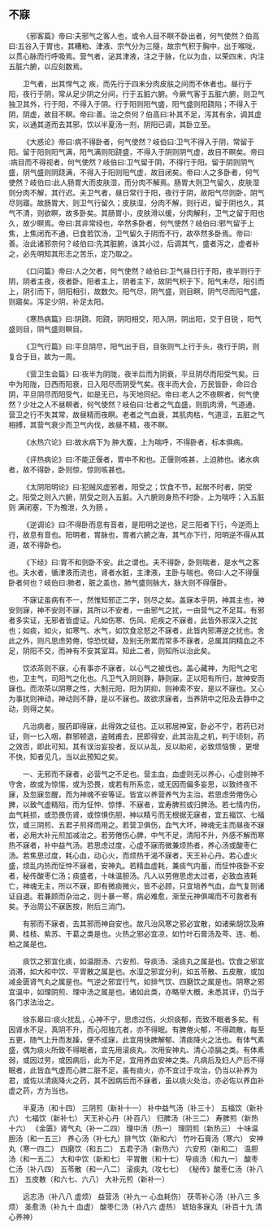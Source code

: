 ## 不寐


&emsp;&emsp;《邪客篇》帝曰∶夫邪气之客人也，或令人目不瞑不卧出者，何气使然？伯高曰∶五谷入于胃也，其糟粕、津液、宗气分为三隧，故宗气积于胸中，出于喉咙，以贯心脉而行呼吸焉。营气者，泌其津液，注之于脉，化以为血，以荣四末，内注五脏六腑，以应刻数焉。

&emsp;&emsp;卫气者，出其悍气之 疾，而先行于四末分肉皮肤之间而不休者也。昼行于阳，夜行于阴，常从足少阴之分间，行于五脏六腑。今厥气客于五脏六腑，则卫气独卫其外，行于阳，不得入于阴。行于阳则阳气盛，阳气盛则阳跷陷；不得入于阴，阴虚，故目不瞑。帝曰∶善。治之奈何？伯高曰∶补其不足，泻其有余，调其虚实，以通其道而去其邪，饮以半夏汤一剂，阴阳已调，其卧立至。

&emsp;&emsp;《大惑论》帝曰∶病不得卧者，何气使然？岐伯曰∶卫气不得入于阴，常留于阳。留于阳则阳气满，阳气满则阳跷盛，不得入于阴则阴气虚，故目不瞑矣。帝曰∶病目而不得视者，何气使然？岐伯曰∶卫气留于阴，不得行于阳。留于阴则阴气盛，阴气盛则阴跷满，不得入于阳则阳气虚，故目闭矣。帝曰∶人之多卧者，何气使然？岐伯曰∶此人肠胃大而皮肤湿，而分肉不解焉。肠胃大则卫气留久，皮肤湿则分肉不解，其行迟。夫卫气者，昼日常行于阳，夜行于阴，故阳气尽则卧，阴气尽则寤。故肠胃大，则卫气行留久；皮肤湿，分肉不解，则行迟，留于阴也久，其气不清，则欲瞑，故多卧矣。其肠胃小，皮肤滑以缓，分肉解利，卫气之留于阳也久，故少瞑焉。帝曰∶其非常经也，卒然多卧者，何气使然？岐伯曰∶邪气留于上焦，上焦闭而不通，已食若饮汤，卫气留久于阴而不行，故卒然多卧焉。帝曰∶善。治此诸邪奈何？岐伯曰∶先其脏腑，诛其小过，后调其气，盛者泻之，虚者补之，必先明知其形志之苦乐，定乃取之。

&emsp;&emsp;《口问篇》帝曰∶人之欠者，何气使然？岐伯曰∶卫气昼日行于阳，夜半则行于阴，阴者主夜，夜者卧。阳者主上，阴者主下，故阴气积于下，阳气未尽，阳引而上，阴引而下，阴阳相引，故数欠。阳气尽，阴气盛，则目瞑，阴气尽而阳气盛，则寤矣。泻足少阴，补足太阳。

&emsp;&emsp;《寒热病篇》曰∶阴跷、阳跷，阴阳相交，阳入阴，阴出阳，交于目锐 ，阳气盛则目，阴气盛则瞑目。

&emsp;&emsp;《卫气行篇》曰∶平旦阴尽，阳气出于目，目张则气上行于头，夜行于阴，则复合于目，故为一周。

&emsp;&emsp;《营卫生会篇》曰∶夜半为阴陇，夜半后而为阴衰，平旦阴尽而阳受气矣。日中为阳陇，日西而阳衰，日入阳尽而阴受气矣。夜半而大会，万民皆卧，命曰合阴，平旦阴尽而阳受气，如是无已，与天地同纪。帝曰∶老人之不夜瞑者，何气使然？少壮之人不昼瞑者，何气使然？岐伯曰∶壮者之气血盛，则肌肉滑，气道通，营卫之行不失其常，故昼精而夜瞑。老者之气血衰，其肌肉枯，气道涩，五脏之气相搏，其营气衰少而卫气内伐，故昼不精，夜不瞑。

&emsp;&emsp;《水热穴论》曰∶故水病下为 肿大腹，上为喘呼，不得卧者，标本俱病。

&emsp;&emsp;《评热病论》曰∶不能正偃者，胃中不和也。正偃则咳甚，上迫肺也。诸水病者，故不得卧，卧则惊，惊则咳甚也。

&emsp;&emsp;《太阴阳明论》曰∶犯贼风虚邪者，阳受之；饮食不节，起居不时者，阴受之。阳受之则入六腑，阴受之则入五脏。入六腑则身热不时卧，上为喘呼；入五脏则 满闭塞，下为飧泄，久为肠 。

&emsp;&emsp;《逆调论》曰∶不得卧而息有音者，是阳明之逆也，足三阳者下行，今逆而上行，故息有音也。阳明者，胃脉也，胃者六腑之海，其气亦下行，阳明逆不得从其道，故不得卧也。

&emsp;&emsp;《下经》曰∶胃不和则卧不安。此之谓也。夫不得卧，卧则喘者，是水气之客也。夫水者，循津液而流也，肾者水脏，主津液，主卧与喘也。帝曰∶人之不得偃卧者何也？岐伯曰∶肺者，脏之盖也，肺气盛则脉大，脉大则不得偃卧。

&emsp;&emsp;不寐证虽病有不一，然惟知邪正二字，则尽之矣。盖寐本乎阴，神其主也，神安则寐，神不安则不寐，其所以不安者，一由邪气之扰，一由营气之不足耳。有邪者多实证，无邪者皆虚证。凡如伤寒、伤风、疟疾之不寐者，此皆外邪深入之扰也；如痰，如火，如寒气、水气，如饮食忿怒之不寐者，此皆内邪滞逆之扰也。舍此之外，则凡思虑劳倦，惊恐忧疑，及别无所累而常多不寐者，总属其阴精血之不足，阴阳不交，而神有不安其室耳。知此二者，则知所以治此矣。

&emsp;&emsp;饮浓茶则不寐，心有事亦不寐者，以心气之被伐也。盖心藏神，为阳气之宅也，卫主气，司阳气之化也。凡卫气入阴则静，静则寐，正以阳有所归，故神安而寐也。而浓茶以阴寒之性，大制元阳，阳为阴抑，则神索不安，是以不寐也。又心为事扰则神动，神动则不静，是以不寐也。故欲求寐者，当养阴中之阳及去静中之动，则得之矣。

&emsp;&emsp;凡治病者，服药即得寐，此得效之征也。正以邪居神室，卧必不宁，若药已对证，则一匕入咽，群邪顿退，盗贼甫去，民即得安，此其治乱之机，判于顷刻，药之效否，即此可知。其有误治妄投者，反以从乱，反以助疟，必致烦恼懊 ，更增不快，知者见几，当以此预知之矣。

&emsp;&emsp;一、无邪而不寐者，必营气之不足也。营主血，血虚则无以养心，心虚则神不守舍，故或为惊惕，或为恐畏，或若有所系恋，或无因而偏多妄思，以致终夜不寐，及忽寐忽醒，而为神魂不安等证。皆宜以养营养气为主治。若思虑劳倦伤心脾，以致气虚精陷，而为怔忡、惊悸、不寐者，宜寿脾煎或归脾汤。若七情内伤，血气耗损，或恐畏伤肾，或惊惧伤胆，神以精亏而无根据无寐者，宜五福饮、七福饮，或三阴煎、五君子煎择而用之。若营卫俱伤，血气大坏，神魂无主而昼夜不寐者，必用大补元煎加减治之。若劳倦伤心脾，中气不足，清阳不升，外感不解而寒热不寐者，补中益气汤。若思虑过度，心虚不寐而微兼烦热者，养心汤或酸枣仁汤。若焦思过度，耗心血，动心火，而烦热干渴不寐者，天王补心丹。若心虚火盛，烦乱内热而怔忡不寐者，安神丸。若精血虚耗，兼痰气内蓄，而怔忡夜卧不安者，秘传酸枣仁汤；痰盛者，十味温胆汤。凡人以劳倦思虑太过者，必致血液耗亡，神魂无主，所以不寐，即有微痰微火，皆不必顾，只宜培养气血，血气复则诸证自退。若兼顾而杂治之，则十暴一寒，病必难愈，渐至元神俱竭而不可救者有矣。予治周公不寐医按，附后三消门。

&emsp;&emsp;有邪而不寐者，去其邪而神自安也。故凡治风寒之邪必宜散，如诸柴胡饮及麻黄、桂枝、紫苏、干葛之类是也。火热之邪必宜凉，如竹叶石膏汤及芩、连、栀、柏之属是也。

&emsp;&emsp;痰饮之邪宜化痰，如温胆汤、六安煎、导痰汤、滚痰丸之属是也。饮食之邪宜消滞，如大和中饮、平胃散之属是也。水湿之邪宜分利，如五苓散、五皮散，或加减金匮肾气丸之属是也。气逆之邪宜行气，如排气饮、四磨饮之属是也。阴寒之邪宜温中，如理阴煎、理中汤之属是也。诸如此类，亦略举大概，未悉其详，仍当于各门求法治之。

&emsp;&emsp;徐东皋曰∶痰火扰乱，心神不宁，思虑过伤，火炽痰郁，而致不眠者多矣。有因肾水不足，真阴不升，而心阳独亢者，亦不得眠。有脾倦火郁，不得疏散，每至五更，随气上升而发躁，便不成寐，此宜用快脾解郁、清痰降火之法也。有体气素盛，偶为痰火所致不得眠者，宜先用滚痰丸，次用安神丸、清心凉膈之类。有体素弱，或因过劳，或因病后，此为不足，宜用养血安神之类。凡病后及妇人产后不得眠者，此皆血气虚而心脾二脏不足，虽有痰火，亦不宜过于攻治，仍当以补养为君，或佐以清痰降火之药，其不因病后而不寐者，虽以痰火处治，亦必佐以养血补虚之药，方为当也。

&emsp;&emsp;半夏汤（和十四） 三阴煎（新补十一） 补中益气汤（补三十） 五福饮（新补六） 七福饮（新补七） 天王补心丹（补百八） 归脾汤（补三二） 寿脾煎（新热十六） 《金匮》肾气丸（补一二四） 理中汤（热一） 理阴煎（新热三） 十味温胆汤（和一五三） 养心汤（补七九）排气饮（新和六） 竹叶石膏汤（寒六） 安神丸（寒一四二） 四磨饮（和五二） 五君子汤（新热六） 六安煎（新和二） 温胆汤（和一五二） 大和中饮（新和七） 平胃散（和十七） 导痰汤（和九一） 酸枣仁汤（补八四） 五苓散（和一八二） 滚痰丸（攻七七） 《秘传》酸枣仁汤（补八五） 五皮散（和六七、六八） 大补元煎（新补一）

&emsp;&emsp;远志汤（补八八 虚烦） 益营汤（补九一 心血耗伤） 茯苓补心汤（补八三 多烦） 圣愈汤（补九十 血虚） 酸枣仁汤（补八六 虚热） 琥珀多寐丸（补百十九 清心养神）

